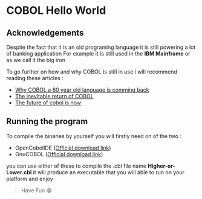 # COBOL Hello World

## Acknowledgements
Despite the fact that it is an old programing language it is still powering a lot of banking application
For example it is still used in the __IBM Mainframe__ or as we call it the big iron

To go further on how and why COBOL is still in use i will recommend reading these articles :
- [Why COBOL a 60 year old language is comming back](https://stackoverflow.blog/2020/04/20/brush-up-your-cobol-why-is-a-60-year-old-language-suddenly-in-demand/)
- [The inevitable return of COBOL](https://www.hackerrank.com/blog/the-inevitable-return-of-cobol/)
- [The future of cobol is now](https://www.infoworld.com/article/3596594/the-future-of-cobol-is-now.html)

## Running the program

To compile the binaries by yourself you will firstly need on of the two :

- OpenCobolIDE ([Official download link](https://launchpad.net/cobcide/+download))
- GnuCOBOL ([Official download link](https://sourceforge.net/projects/gnucobol/))

you can use either of these to compile the .cbl file name __Higher-or-Lower.cbl__
it will produce an executable that you will able to run on your platform and enjoy

> Have Fun 😁